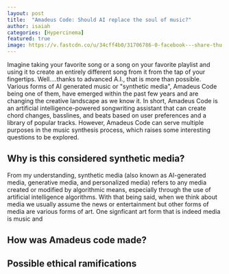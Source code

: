 ```yaml
---
layout: post
title:  "Amadeus Code: Should AI replace the soul of music?"
author: isaiah
categories: [Hypercinema]
featured: true
image: https://v.fastcdn.co/u/34cff4b0/31706786-0-facebook---share-thu.png
---
```


Imagine taking your favorite song or a song on your favorite playlist and using it to create an entirely different song from it from the tap of your fingertips. Well....thanks to advanced A.I., that is more than possible. Various forms of AI generated music or "synthetic media", Amadeus Code being one of them, have emerged within the past few years and are changing the creative landscape as we know it. In short, Amadeus Code is an artificial intelligence-powered songwriting assistant that can create chord changes, basslines, and beats based on user preferences and a library of popular tracks. However, Amadeus Code can serve multiple purposes in the music synthesis process, which raises some interesting questions to be explored.


## Why is this considered synthetic media?
From my understanding, synthetic media (also known as AI-generated media, generative media, and personalized media) refers to any media created or modified by algorithmic means, especially through the use of artificial intelligence algorithms. With that being said, when we think about media we usually assume the news or entertainment but other forms of media are various forms of art. One signficant art form that is indeed media is music and 

## How was Amadeus code made?


## Possible ethical ramifications 

